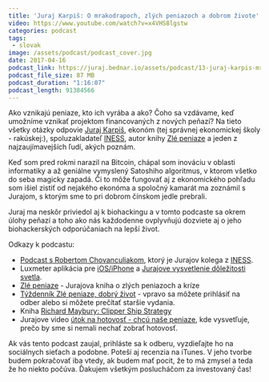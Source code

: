 ```yaml
---
title: 'Juraj Karpiš: O mrakodrapoch, zlých peniazoch a dobrom živote'
video: https://www.youtube.com/watch?v=x4VHS8lgstw
categories: podcast
tags:
 - slovak
image: /assets/podcast/podcast_cover.jpg
date: 2017-04-16
podcast_link: https://juraj.bednar.io/assets/podcast/13-juraj-karpis-mrakodrapy-a-zle-peniaze.mp3
podcast_file_size: 87 MB
podcast_duration: "1:16:07"
podcast_length: 91384566
---
```


Ako vznikajú peniaze, kto ich vyrába a ako? Čoho sa vzdávame, keď
umožníme vznikať projektom financovaných z nových peňazí? Na tieto
všetky otázky odpovie [Juraj Karpiš](http://jurajkarpis.com/), ekonóm
(tej správnej ekonomickej školy - rakúskej:), spoluzakladateľ
[INESS](http://iness.sk/), autor knihy [Zlé
peniaze](http://zlepeniaze.eu/) a jeden z najzaujímavejších ľudí, akých
poznám.

<!--more-->

Keď som pred rokmi narazil na Bitcoin, chápal som inováciu v oblasti
informatiky a až geniálne vymyslený Satoshiho algoritmus, v ktorom
všetko do seba magicky zapadá. Či to môže fungovať aj z ekonomického
pohľadu som išiel zistiť od nejakého ekonóma a spoločný kamarát ma
zoznámil s Jurajom, s ktorým sme to pri dobrom čínskom jedle prebrali.

Juraj ma neskôr priviedol aj k biohackingu a v tomto podcaste sa okrem
úlohy peňazí a toho ako nás každodenne ovplyvňujú dozviete aj o jeho
biohackerských odporúčaniach na lepší život.

Odkazy k podcastu:

 * [Podcast s Robertom Chovanculiakom](https://juraj.bednar.io/podcast/2017/01/02/robert-chovanculiak-o-sharing-economy/), ktorý je Jurajov kolega z [INESS](http://iness.sk/).
 * Luxmeter aplikácia pre [iOS/iPhone](https://itunes.apple.com/us/app/galactica-luxmeter/id666846635?mt=8) a [Jurajove vysvetlenie dôležitosti svetla](http://www.jurajkarpis.com/2016/10/29/013-eu-utoci-na-mars-toto-su-dobre-casy-lux-us-zle-peniaze-dobry-zivot/).
 * [Zlé peniaze](http://zlepeniaze.eu/) - Jurajova kniha o zlých peniazoch a kríze
 * [Týždenník Zlé peniaze, dobrý život](http://www.jurajkarpis.com/tag/tyzdennik/) - vpravo sa môžete prihlásiť na odber alebo si môžete prečítať staršie vydania.
 * Kniha [Richard Maybury: Clipper Ship Strategy](https://www.amazon.com/Clipper-Ship-Strategy-Business-Investments/dp/0942617371/ref=sr_1_1?s=books&ie=UTF8&qid=1492335955&sr=1-1&keywords=clipper+ship+strategy)
 * Jurajove video [útok na hotovosť - chcú naše peniaze](https://www.facebook.com/juraj.karpis/videos/vb.701457914/10155116394537915/), kde vysvetľuje, prečo by sme si nemali nechať zobrať hotovosť.

Ak vás tento podcast zaujal, prihláste sa k odberu, vyzdieľajte ho na sociálnych sieťach a podobne. Poteší aj recenzia na iTunes. V jeho tvorbe budem pokračovať iba vtedy, ak budem mať pocit, že to má zmysel a teda že ho niekto počúva. Ďakujem všetkým poslucháčom za investovaný čas!


